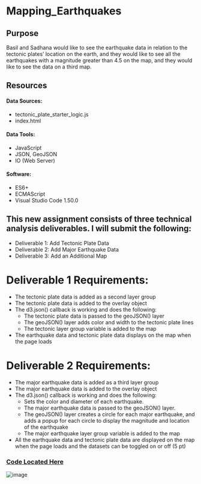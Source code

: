 # Mapping_Earthquakes

## Purpose
Basil and Sadhana would like to see the earthquake data in relation to the tectonic plates’ location on the earth, and they would like to see all the earthquakes with a magnitude greater than 4.5 on the map, and they would like to see the data on a third map.

## Resources
#### Data Sources: 
* tectonic_plate_starter_logic.js
* index.html
#### Data Tools: 
* JavaScript
* JSON, GeoJSON
* IO (Web Server)
#### Software: 
* ES6+
* ECMAScript
* Visual Studio Code 1.50.0

## This new assignment consists of three technical analysis deliverables. I will submit the following:

* Deliverable 1: Add Tectonic Plate Data
* Deliverable 2: Add Major Earthquake Data
* Deliverable 3: Add an Additional Map

# Deliverable 1 Requirements: 
* The tectonic plate data is added as a second layer group
* The tectonic plate data is added to the overlay object
* The d3.json() callback is working and does the following:
  * The tectonic plate data is passed to the geoJSON() layer
  * The geoJSON() layer adds color and width to the tectonic plate lines
  * The tectonic layer group variable is added to the map
* The earthquake data and tectonic plate data displays on the map when the page loads

# Deliverable 2 Requirements:
* The major earthquake data is added as a third layer group
* The major earthquake data is added to the overlay object
* The d3.json() callback is working and does the following:
  * Sets the color and diameter of each earthquake.
  * The major earthquake data is passed to the geoJSON() layer.
  * The geoJSON() layer creates a circle for each major earthquake, and adds a popup for each circle to display the magnitude and location of the earthquake
  * The major earthquake layer group variable is added to the map
* All the earthquake data and tectonic plate data are displayed on the map when the page loads and the datasets can be toggled on or off (5 pt)



### [Code Located Here](https://github.com/tonjakae/Mapping_Earthquakes/blob/main/tectonic_plate_starter_logic.js)

![image](https://user-images.githubusercontent.com/87340105/156868692-e5d8139d-ef0e-4d7b-b7a7-c8e0337b7214.png)

